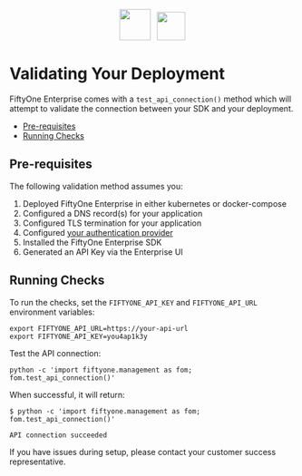 <!-- markdownlint-disable no-inline-html line-length no-alt-text -->
<!-- markdownlint-disable-next-line first-line-heading -->
<div align="center">
<p align="center">

<img src="https://user-images.githubusercontent.com/25985824/106288517-2422e000-6216-11eb-871d-26ad2e7b1e59.png" height="55px"> &nbsp;
<img src="https://user-images.githubusercontent.com/25985824/106288518-24bb7680-6216-11eb-8f10-60052c519586.png" height="50px">

</p>
</div>
<!-- markdownlint-enable no-inline-html line-length no-alt-text -->

# Validating Your Deployment

FiftyOne Enterprise comes with a `test_api_connection()` method which will
attempt to validate the connection between your SDK and your deployment.

<!-- toc -->

- [Pre-requisites](#pre-requisites)
- [Running Checks](#running-checks)

<!-- tocstop -->

## Pre-requisites

The following validation method assumes you:

1. Deployed FiftyOne Enterprise in either kubernetes or
   docker-compose
1. Configured a DNS record(s) for your application
1. Configured TLS termination for your application
1. Configured
   [your authentication provider](https://docs.voxel51.com/teams/pluggable_auth.html)
1. Installed the FiftyOne Enterprise SDK
1. Generated an API Key via the Enterprise UI

## Running Checks

To run the checks, set the `FIFTYONE_API_KEY` and `FIFTYONE_API_URL`
environment variables:

```shell
export FIFTYONE_API_URL=https://your-api-url
export FIFTYONE_API_KEY=you4ap1k3y
```

Test the API connection:

```shell
python -c 'import fiftyone.management as fom; fom.test_api_connection()'
```

When successful, it will return:

```shell
$ python -c 'import fiftyone.management as fom; fom.test_api_connection()'

API connection succeeded
```

If you have issues during setup, please contact your customer success representative.

